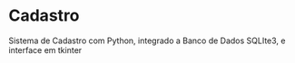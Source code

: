 # Cadastro
Sistema de Cadastro com Python, integrado a Banco de Dados SQLIte3, e interface em tkinter
